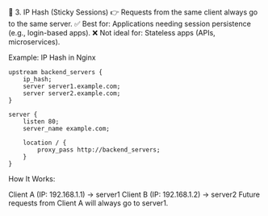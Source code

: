 🔹 3. IP Hash (Sticky Sessions)
👉 Requests from the same client always go to the same server.
✅ Best for: Applications needing session persistence (e.g., login-based apps).
❌ Not ideal for: Stateless apps (APIs, microservices).

Example: IP Hash in Nginx
```
upstream backend_servers {
    ip_hash;
    server server1.example.com;
    server server2.example.com;
}

server {
    listen 80;
    server_name example.com;

    location / {
        proxy_pass http://backend_servers;
    }
}
```
How It Works:

Client A (IP: 192.168.1.1) → server1
Client B (IP: 192.168.1.2) → server2
Future requests from Client A will always go to server1.